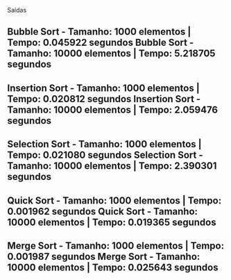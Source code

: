 Saídas

Bubble Sort - Tamanho: 1000 elementos | Tempo: 0.045922 segundos
Bubble Sort - Tamanho: 10000 elementos | Tempo: 5.218705 segundos
------------------------------------------------------------
Insertion Sort - Tamanho: 1000 elementos | Tempo: 0.020812 segundos
Insertion Sort - Tamanho: 10000 elementos | Tempo: 2.059476 segundos
------------------------------------------------------------
Selection Sort - Tamanho: 1000 elementos | Tempo: 0.021080 segundos
Selection Sort - Tamanho: 10000 elementos | Tempo: 2.390301 segundos
------------------------------------------------------------
Quick Sort - Tamanho: 1000 elementos | Tempo: 0.001962 segundos
Quick Sort - Tamanho: 10000 elementos | Tempo: 0.019365 segundos
------------------------------------------------------------
Merge Sort - Tamanho: 1000 elementos | Tempo: 0.001987 segundos
Merge Sort - Tamanho: 10000 elementos | Tempo: 0.025643 segundos
------------------------------------------------------------
